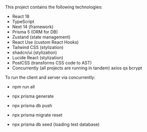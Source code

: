 This project contains the following technologies:
- React 18
- TypeScript
- Next 14 (framework)
- Prisma 5 (ORM for DB)
- Zustand (state management)
- React Use (custom React Hooks)
- Tailwind CSS (stylization)
- shadcn/ui (stylization)
- Lucide React (stylization)
- PostCSS (transforms CSS code to AST)
- Concurrently (all projects are running in tandem)
axios
qs
bcrypt

To run the client and server via concurrently:
- npm run all

- npx prisma generate
- npx prisma db push
- npx prisma migrate reset

- npx prisma db seed (loading test database)